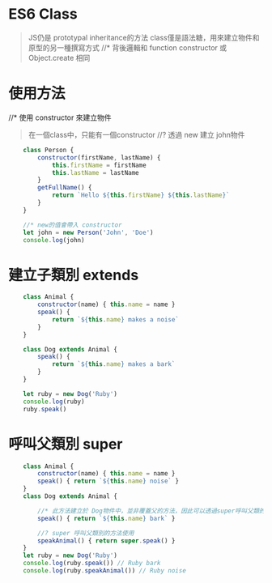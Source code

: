 # ES6 Class
> JS仍是 prototypal inheritance的方法
> class僅是語法糖，用來建立物件和原型的另一種撰寫方式
//* 背後邏輯和 function constructor 或 Object.create 相同

# 使用方法
//* 使用 constructor 來建立物件
> 在一個class中，只能有一個constructor
//? 透過 new 建立 john物件
```js
    class Person {
        constructor(firstName, lastName) {
            this.firstName = firstName
            this.lastName = lastName
        }
        getFullName() {
            return `Hello ${this.firstName} ${this.lastName}`
        }
    }

    //* new的值會帶入 constructor
    let john = new Person('John', 'Doe')
    console.log(john)
```

# 建立子類別 extends
```js
    class Animal {
        constructor(name) { this.name = name }
        speak() {
            return `${this.name} makes a noise`
        }
    }

    class Dog extends Animal {
        speak() {
            return `${this.name} makes a bark`
        }
    }

    let ruby = new Dog('Ruby')
    console.log(ruby)
    ruby.speak()
```

# 呼叫父類別  super
```js
    class Animal {
        constructor(name) { this.name = name }
        speak() { return `${this.name} noise` }
    }
    class Dog extends Animal {

        //* 此方法建立於 Dog物件中，並非覆蓋父的方法，因此可以透過super呼叫父類的方法
        speak() { return `${this.name} bark` }

        //? super 呼叫父類別的方法使用
        speakAnimal() { return super.speak() }
    }
    let ruby = new Dog('Ruby')
    console.log(ruby.speak()) // Ruby bark
    console.log(ruby.speakAnimal()) // Ruby noise
```